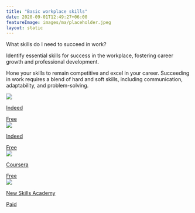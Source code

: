 ```yaml
---
title: "Basic workplace skills"
date: 2020-09-01T12:49:27+06:00
featureImage: images/ma/placeholder.jpeg
layout: static
---
```


What skills do I need to succeed in work?

Identify essential skills for success in the workplace, fostering career growth and professional development.

Hone your skills to remain competitive and excel in your career. Succeeding in work requires a blend of hard and soft skills, including communication, adaptability, and problem-solving.

<a class="ma-link" href="https://www.indeed.com/career-advice/resumes-cover-letters/most-important-life-skills"><div class="ma-card ma-card-Learning"><div class="ma-icon"><img src ="/images/Icon-check - learning - opacity.svg"/></div><div class="ma-name"><p>Indeed</p></div><div class="ma-paid-text"><span>Free</span></div></div></a><a class="ma-link" href="https://www.indeed.com/career-advice/career-development/skills-to-be-successful-in-the-workplace"><div class="ma-card ma-card-Learning"><div class="ma-icon"><img src ="/images/Icon-check - learning - opacity.svg"/></div><div class="ma-name"><p>Indeed</p></div><div class="ma-paid-text"><span>Free</span></div></div></a><a class="ma-link" href="https://www.coursera.org/articles/people-skills"><div class="ma-card ma-card-Learning"><div class="ma-icon"><img src ="/images/Icon-check - learning - opacity.svg"/></div><div class="ma-name"><p>Coursera</p></div><div class="ma-paid-text"><span>Free</span></div></div></a><a class="ma-link" href="https://www.awin1.com/cread.php?awinmid=31125&awinaffid=1198638&ued=https%3A%2F%2Fnewskillsacademy.co.uk%2F"><div class="ma-card ma-card-Learning"><div class="ma-icon"><img src ="/images/Icon-pound - learning - opacity.svg"/></div><div class="ma-name"><p>New Skills Academy</p></div><div class="ma-paid-text"><span>Paid</span></div></div></a>  

<br/><br/>






